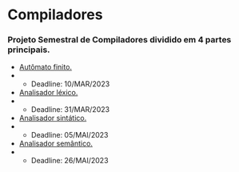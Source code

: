# Compiladores

### Projeto Semestral de Compiladores dividido em 4 partes principais.

- [Autômato finito.](https://github.com/Thiago2204/Compiladores-/tree/main/Autômato%20finito)
- - Deadline: 10/MAR/2023
- [Analisador léxico.](https://github.com/Thiago2204/Compiladores-/tree/main/Analisador%20léxico)
- - Deadline: 31/MAR/2023
- [Analisador sintático.](https://github.com/Thiago2204/Compiladores-/tree/main/Analisador%20sintático)
- - Deadline: 05/MAI/2023
- [Analisador semântico.](https://github.com/Thiago2204/Compiladores-/tree/main/Analisador%20semântico)
- - Deadline: 26/MAI/2023
